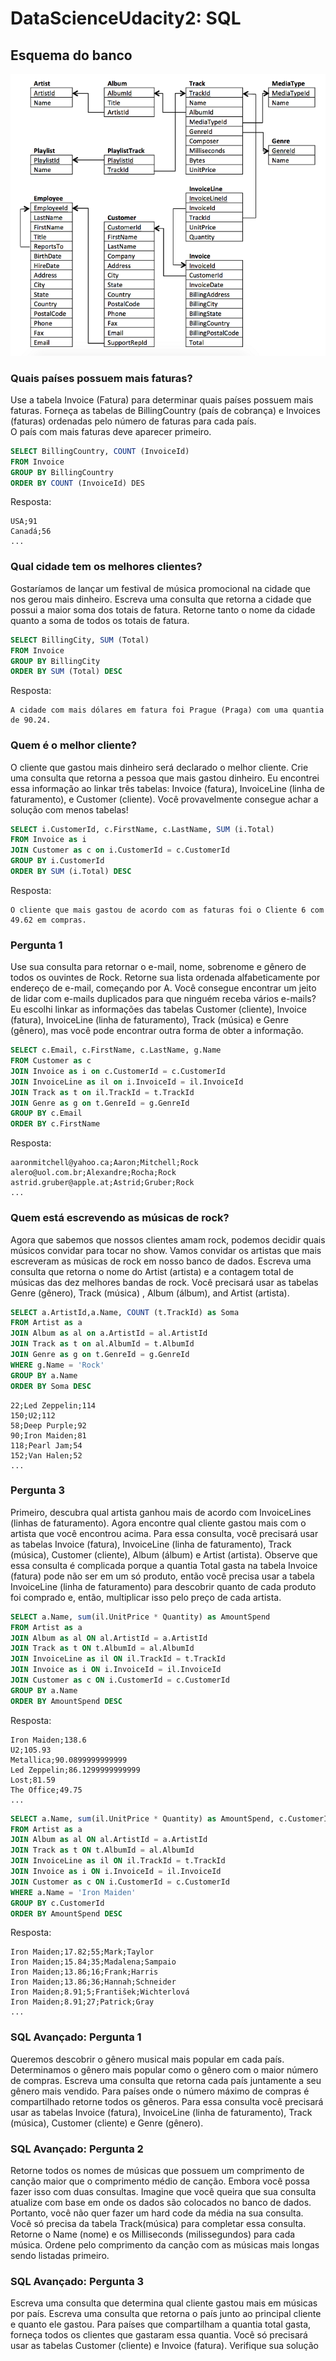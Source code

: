 # DataScienceUdacity2: SQL

## Esquema do banco
![Imagem](imagens/udacity_erd.png)

### Quais países possuem mais faturas?

Use a tabela Invoice (Fatura) para determinar quais países possuem mais faturas. Forneça as tabelas de BillingCountry (país de cobrança) e Invoices (faturas) ordenadas pelo número de faturas para cada país.    
O país com mais faturas deve aparecer primeiro.   

```sql
SELECT BillingCountry, COUNT (InvoiceId)
FROM Invoice
GROUP BY BillingCountry
ORDER BY COUNT (InvoiceId) DES
```

Resposta: 

```text
USA;91
Canadá;56
...
```

### Qual cidade tem os melhores clientes?

Gostaríamos de lançar um festival de música promocional na cidade que nos gerou mais dinheiro. Escreva uma consulta que retorna a cidade que possui a maior soma dos totais de fatura. Retorne tanto o nome da cidade quanto a soma de todos os totais de fatura.

```sql
SELECT BillingCity, SUM (Total)
FROM Invoice
GROUP BY BillingCity
ORDER BY SUM (Total) DESC
```
Resposta: 

```text
A cidade com mais dólares em fatura foi Prague (Praga) com uma quantia de 90.24.
```

### Quem é o melhor cliente?

O cliente que gastou mais dinheiro será declarado o melhor cliente. Crie uma consulta que retorna a pessoa que mais gastou dinheiro. Eu encontrei essa informação ao linkar três tabelas: Invoice (fatura), InvoiceLine (linha de faturamento), e Customer (cliente). Você provavelmente consegue achar a solução com menos tabelas!

```sql
SELECT i.CustomerId, c.FirstName, c.LastName, SUM (i.Total)
FROM Invoice as i
JOIN Customer as c on i.CustomerId = c.CustomerId
GROUP BY i.CustomerId
ORDER BY SUM (i.Total) DESC
```
Resposta:
```text
O cliente que mais gastou de acordo com as faturas foi o Cliente 6 com 49.62 em compras.
```

### Pergunta 1

Use sua consulta para retornar o e-mail, nome, sobrenome e gênero de todos os ouvintes de Rock. Retorne sua lista ordenada alfabeticamente por endereço de e-mail, começando por A. Você consegue encontrar um jeito de lidar com e-mails duplicados para que ninguém receba vários e-mails?
Eu escolhi linkar as informações das tabelas Customer (cliente), Invoice (fatura), InvoiceLine (linha de faturamento), Track (música) e Genre (gênero), mas você pode encontrar outra forma de obter a informação.

```sql
SELECT c.Email, c.FirstName, c.LastName, g.Name
FROM Customer as c
JOIN Invoice as i on c.CustomerId = c.CustomerId
JOIN InvoiceLine as il on i.InvoiceId = il.InvoiceId
JOIN Track as t on il.TrackId = t.TrackId
JOIN Genre as g on t.GenreId = g.GenreId
GROUP BY c.Email
ORDER BY c.FirstName
```

Resposta: 

```text
aaronmitchell@yahoo.ca;Aaron;Mitchell;Rock
alero@uol.com.br;Alexandre;Rocha;Rock
astrid.gruber@apple.at;Astrid;Gruber;Rock
...
```

### Quem está escrevendo as músicas de rock?

Agora que sabemos que nossos clientes amam rock, podemos decidir quais músicos convidar para tocar no show.
Vamos convidar os artistas que mais escreveram as músicas de rock em nosso banco de dados. Escreva uma consulta que retorna o nome do Artist (artista) e a contagem total de músicas das dez melhores bandas de rock.
Você precisará usar as tabelas Genre (gênero), Track (música) , Album (álbum), and Artist (artista).

```sql
SELECT a.ArtistId,a.Name, COUNT (t.TrackId) as Soma
FROM Artist as a
JOIN Album as al on a.ArtistId = al.ArtistId
JOIN Track as t on al.AlbumId = t.AlbumId
JOIN Genre as g on t.GenreId = g.GenreId
WHERE g.Name = 'Rock'
GROUP BY a.Name
ORDER BY Soma DESC
```

```text
22;Led Zeppelin;114
150;U2;112
58;Deep Purple;92
90;Iron Maiden;81
118;Pearl Jam;54
152;Van Halen;52
...
```

### Pergunta 3

Primeiro, descubra qual artista ganhou mais de acordo com InvoiceLines (linhas de faturamento).
Agora encontre qual cliente gastou mais com o artista que você encontrou acima.
Para essa consulta, você precisará usar as tabelas Invoice (fatura), InvoiceLine (linha de faturamento), Track (música), Customer (cliente), Album (álbum) e Artist (artista).
Observe que essa consulta é complicada porque a quantia Total gasta na tabela Invoice (fatura) pode não ser em um só produto, então você precisa usar a tabela InvoiceLine (linha de faturamento) para descobrir quanto de cada produto foi comprado e, então, multiplicar isso pelo preço de cada artista.

```sql
SELECT a.Name, sum(il.UnitPrice * Quantity) as AmountSpend
FROM Artist as a
JOIN Album as al ON al.ArtistId = a.ArtistId
JOIN Track as t ON t.AlbumId = al.AlbumId
JOIN InvoiceLine as il ON il.TrackId = t.TrackId
JOIN Invoice as i ON i.InvoiceId = il.InvoiceId
JOIN Customer as c ON i.CustomerId = c.CustomerId
GROUP BY a.Name
ORDER BY AmountSpend DESC
```
Resposta:
```text
Iron Maiden;138.6
U2;105.93
Metallica;90.0899999999999
Led Zeppelin;86.1299999999999
Lost;81.59
The Office;49.75
...
```

```sql
SELECT a.Name, sum(il.UnitPrice * Quantity) as AmountSpend, c.CustomerId, c.FirstName, c.LastName
FROM Artist as a
JOIN Album as al ON al.ArtistId = a.ArtistId
JOIN Track as t ON t.AlbumId = al.AlbumId
JOIN InvoiceLine as il ON il.TrackId = t.TrackId
JOIN Invoice as i ON i.InvoiceId = il.InvoiceId
JOIN Customer as c ON i.CustomerId = c.CustomerId
WHERE a.Name = 'Iron Maiden'
GROUP BY c.CustomerId
ORDER BY AmountSpend DESC
```
Resposta:
```text
Iron Maiden;17.82;55;Mark;Taylor
Iron Maiden;15.84;35;Madalena;Sampaio
Iron Maiden;13.86;16;Frank;Harris
Iron Maiden;13.86;36;Hannah;Schneider
Iron Maiden;8.91;5;František;Wichterlová
Iron Maiden;8.91;27;Patrick;Gray
...
```


### SQL Avançado: Pergunta 1
Queremos descobrir o gênero musical mais popular em cada país. Determinamos o gênero mais popular como o gênero com o maior número de compras. Escreva uma consulta que retorna cada país juntamente a seu gênero mais vendido. Para países onde o número máximo de compras é compartilhado retorne todos os gêneros.
Para essa consulta você precisará usar as tabelas Invoice (fatura), InvoiceLine (linha de faturamento), Track (música), Customer (cliente) e Genre (gênero).


### SQL Avançado: Pergunta 2
Retorne todos os nomes de músicas que possuem um comprimento de canção maior que o comprimento médio de canção. Embora você possa fazer isso com duas consultas. Imagine que você queira que sua consulta atualize com base em onde os dados são colocados no banco de dados. Portanto, você não quer fazer um hard code da média na sua consulta. Você só precisa da tabela Track(música) para completar essa consulta.
Retorne o Name (nome) e os Milliseconds (milissegundos) para cada música. Ordene pelo comprimento da canção com as músicas mais longas sendo listadas primeiro.

### SQL Avançado: Pergunta 3
Escreva uma consulta que determina qual cliente gastou mais em músicas por país. Escreva uma consulta que retorna o país junto ao principal cliente e quanto ele gastou. Para países que compartilham a quantia total gasta, forneça todos os clientes que gastaram essa quantia.
Você só precisará usar as tabelas Customer (cliente) e Invoice (fatura).
Verifique sua solução

